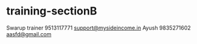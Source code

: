 # training-sectionB

Swarup trainer 9513117771 support@mysideincome.in
Ayush 9835271602 aasfd@gmail.com